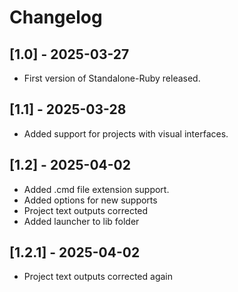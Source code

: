 # Changelog

## [1.0] - 2025-03-27
- First version of Standalone-Ruby released.

## [1.1] - 2025-03-28
- Added support for projects with visual interfaces.

## [1.2] - 2025-04-02
- Added .cmd file extension support.
- Added options for new supports
- Project text outputs corrected
- Added launcher to lib folder

## [1.2.1] - 2025-04-02
- Project text outputs corrected again
